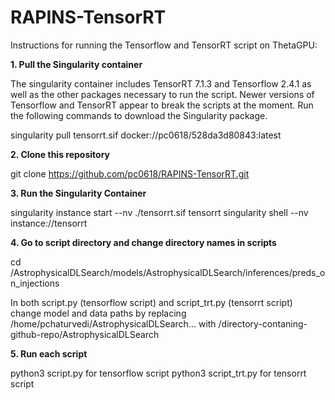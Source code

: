# RAPINS-TensorRT

Instructions for running the Tensorflow and TensorRT script on ThetaGPU:

**1. Pull the Singularity container**

The singularity container includes TensorRT 7.1.3 and Tensorflow 2.4.1 as well as the other packages necessary to run the script. Newer versions of Tensorflow and TensorRT appear to break the scripts at the moment. Run the following commands to download the Singularity package.

singularity pull tensorrt.sif docker://pc0618/528da3d80843:latest

**2. Clone this repository**

git clone https://github.com/pc0618/RAPINS-TensorRT.git

**3. Run the Singularity Container**

singularity instance start --nv ./tensorrt.sif tensorrt
singularity shell --nv instance://tensorrt

**4. Go to script directory and change directory names in scripts**

cd /AstrophysicalDLSearch/models/AstrophysicalDLSearch/inferences/preds_on_injections

In both script.py (tensorflow script) and script_trt.py (tensorrt script) change model and data paths by replacing /home/pchaturvedi/AstrophysicalDLSearch... with /directory-contaning-github-repo/AstrophysicalDLSearch

**5. Run each script**

python3 script.py for tensorflow script
python3 script_trt.py for tensorrt script
